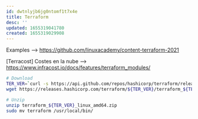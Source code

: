 ```yaml
---
id: dwtnlyjb6jg0ntomf1t7x4e
title: Terraform
desc: ''
updated: 1655319041780
created: 1655319029908
---
```


Examples --> https://github.com/linuxacademy/content-terraform-2021

[Terracost] Costes en la nube --> https://www.infracost.io/docs/features/terraform_modules/

```bash
# Download
TER_VER=`curl -s https://api.github.com/repos/hashicorp/terraform/releases/latest | grep tag_name | cut -d: -f2 | tr -d \"\,\v | awk '{$1=$1};1'`
wget https://releases.hashicorp.com/terraform/${TER_VER}/terraform_${TER_VER}_linux_amd64.zip

# Unzip
unzip terraform_${TER_VER}_linux_amd64.zip
sudo mv terraform /usr/local/bin/
```
